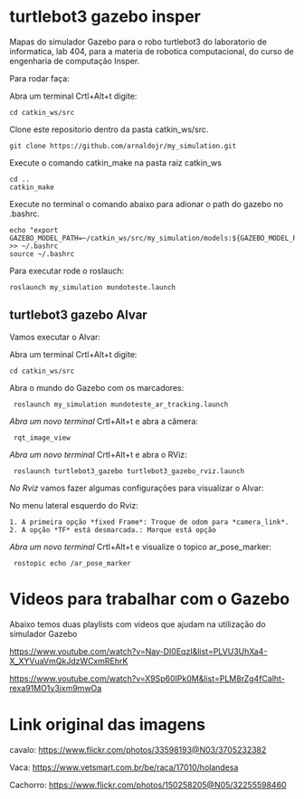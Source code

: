 # turtlebot3 gazebo insper

Mapas do simulador Gazebo para o robo turtlebot3 do laboratorio de informatica, lab 404, para a materia de robotica computacional, do curso de engenharia de computação Insper. 

Para rodar faça:

Abra um terminal Crtl+Alt+t digite:

    cd catkin_ws/src

Clone este repositorio dentro da pasta catkin_ws/src.

    git clone https://github.com/arnaldojr/my_simulation.git  

Execute o comando catkin_make na pasta raiz catkin_ws
    
    cd ..
    catkin_make
    
Execute no terminal o comando abaixo para adionar o path do gazebo no .bashrc.

    echo "export GAZEBO_MODEL_PATH=~/catkin_ws/src/my_simulation/models:${GAZEBO_MODEL_PATH}" >> ~/.bashrc
    source ~/.bashrc

Para executar rode o roslauch:

    roslaunch my_simulation mundoteste.launch


## turtlebot3 gazebo Alvar

Vamos executar o Alvar:

Abra um terminal Crtl+Alt+t digite:

    cd catkin_ws/src

Abra o mundo do Gazebo com os marcadores:

     roslaunch my_simulation mundoteste_ar_tracking.launch  

*Abra um novo terminal* Crtl+Alt+t e abra a câmera:

     rqt_image_view  

*Abra um novo terminal* Crtl+Alt+t e abra o RViz:

     roslaunch turtlebot3_gazebo turtlebot3_gazebo_rviz.launch 


*No Rviz* vamos fazer algumas configurações para visualizar o Alvar:

No menu lateral esquerdo do Rviz:

    1. A primeira opção *fixed Frame*: Troque de odom para *camera_link*.
    2. A opção *TF* está desmarcada.: Marque está opção
 
 *Abra um novo terminal* Crtl+Alt+t e visualize o topico ar_pose_marker:

     rostopic echo /ar_pose_marker


# Videos para trabalhar com o Gazebo

Abaixo temos duas playlists com videos que ajudam na utilização do simulador Gazebo

https://www.youtube.com/watch?v=Nay-DI0EqzI&list=PLVU3UhXa4-X_XYVuaVmQkJdzWCxmREhrK

https://www.youtube.com/watch?v=X9Sp60IPk0M&list=PLM8rZg4fCalht-rexa91MO1y3jxm9mwOa



# Link original das imagens

cavalo: https://www.flickr.com/photos/33598193@N03/3705232382

Vaca:  https://www.vetsmart.com.br/be/raca/17010/holandesa

Cachorro: https://www.flickr.com/photos/150258205@N05/32255598460